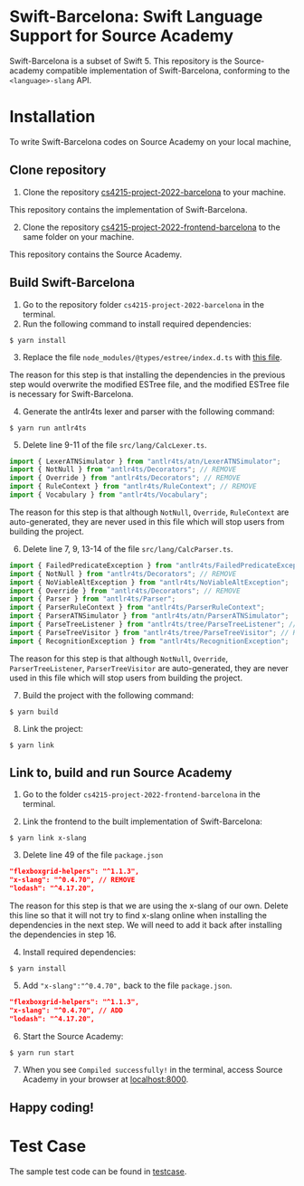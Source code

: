 # Swift-Barcelona: Swift Language Support for Source Academy
Swift-Barcelona is a subset of Swift 5. This repository is the Source-academy compatible implementation of Swift-Barcelona, conforming to the `<language>-slang` API.

Installation
=====

To write Swift-Barcelona codes on Source Academy on your local machine,

## Clone repository
1. Clone the repository [cs4215-project-2022-barcelona](https://github.com/nus-cs4215/cs4215-project-2022-barcelona) to your machine.

This repository contains the implementation of Swift-Barcelona.

2. Clone the repository [cs4215-project-2022-frontend-barcelona](https://github.com/nus-cs4215/cs4215-project-2022-frontend-barcelona) to the same
folder on your machine. 

This repository contains the Source Academy.

## Build Swift-Barcelona
1. Go to the repository folder `cs4215-project-2022-barcelona` in the terminal.
2. Run the following command to install required dependencies:
``` {.}
$ yarn install
```
3. Replace the file `node_modules/@types/estree/index.d.ts` with [this file](https://github.com/nus-cs4215/cs4215-project-2022-barcelona/blob/master/node_modules/%40types/estree/index.d.ts).

The reason for this step is that installing the dependencies in the previous
step would overwrite the modified ESTree file, and the modified ESTree file is
necessary for Swift-Barcelona.

4. Generate the antlr4ts lexer and parser with the following command:
``` {.}
$ yarn run antlr4ts
```
5. Delete line 9-11 of the file `src/lang/CalcLexer.ts`.
``` typescript
import { LexerATNSimulator } from "antlr4ts/atn/LexerATNSimulator";
import { NotNull } from "antlr4ts/Decorators"; // REMOVE
import { Override } from "antlr4ts/Decorators"; // REMOVE
import { RuleContext } from "antlr4ts/RuleContext"; // REMOVE
import { Vocabulary } from "antlr4ts/Vocabulary";
```

The reason for this step is that although `NotNull`, `Override`, `RuleContext` are auto-generated, they are never used in this file which will stop users from building the project.

6. Delete line 7, 9, 13-14 of the file `src/lang/CalcParser.ts`.
``` typescript
import { FailedPredicateException } from "antlr4ts/FailedPredicateException";
import { NotNull } from "antlr4ts/Decorators"; // REMOVE
import { NoViableAltException } from "antlr4ts/NoViableAltException";
import { Override } from "antlr4ts/Decorators"; // REMOVE
import { Parser } from "antlr4ts/Parser";
import { ParserRuleContext } from "antlr4ts/ParserRuleContext";
import { ParserATNSimulator } from "antlr4ts/atn/ParserATNSimulator";
import { ParseTreeListener } from "antlr4ts/tree/ParseTreeListener"; // REMOVE
import { ParseTreeVisitor } from "antlr4ts/tree/ParseTreeVisitor"; // REMOVE
import { RecognitionException } from "antlr4ts/RecognitionException";
```

The reason for this step is that although `NotNull`, `Override`,
`ParserTreeListener`, `ParserTreeVisitor` are auto-generated, they are
never used in this file which will stop users from building the project.

7. Build the project with the following command:
```{.}
$ yarn build
```
8.  Link the project:
```{.}
$ yarn link
```

## Link to, build and run Source Academy

1. Go to the folder `cs4215-project-2022-frontend-barcelona` in the terminal.
    
2. Link the frontend to the built implementation of Swift-Barcelona:
```{.}
$ yarn link x-slang
```
3.  Delete line 49 of the file `package.json`
```json
"flexboxgrid-helpers": "^1.1.3",
"x-slang": "^0.4.70", // REMOVE
"lodash": "^4.17.20",
```

The reason for this step is that we are using the x-slang of our own. Delete
this line so that it will not try to find x-slang online when installing the
dependencies in the next step. We will need to add it back after installing the dependencies in step 16.

4.  Install required dependencies:
```{.}
$ yarn install
```
5. Add
`"x-slang":"^0.4.70",`
back to the file `package.json`.
```json
"flexboxgrid-helpers": "^1.1.3",
"x-slang": "^0.4.70", // ADD
"lodash": "^4.17.20",
```

6. Start the Source Academy:
```{.}
$ yarn run start
```
7. When you see `Compiled successfully!` in the terminal, access Source
Academy in your browser at [localhost:8000](http://localhost:8000).

## Happy coding!

Test Case
=====
The sample test code can be found in [testcase](https://github.com/nus-cs4215/cs4215-project-2022-barcelona/tree/master/testcase).